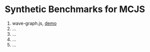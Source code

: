 # Synthetic Benchmarks for MCJS

1. wave-graph.js, [demo](http://js1k.com/2010-first/demo/154)
2. ...
3. ...
4. ...
5. ...

